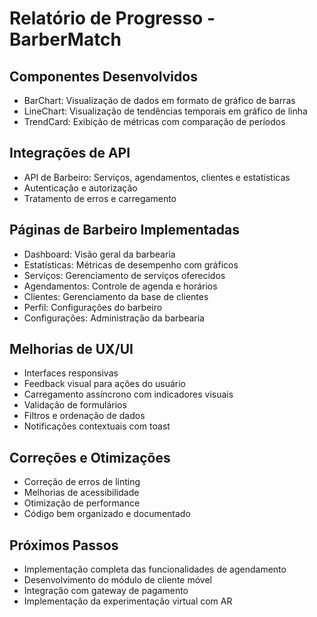 # Relatório de Progresso - BarberMatch

## Componentes Desenvolvidos
- BarChart: Visualização de dados em formato de gráfico de barras
- LineChart: Visualização de tendências temporais em gráfico de linha
- TrendCard: Exibição de métricas com comparação de períodos

## Integrações de API
- API de Barbeiro: Serviços, agendamentos, clientes e estatísticas
- Autenticação e autorização
- Tratamento de erros e carregamento

## Páginas de Barbeiro Implementadas
- Dashboard: Visão geral da barbearia
- Estatísticas: Métricas de desempenho com gráficos
- Serviços: Gerenciamento de serviços oferecidos
- Agendamentos: Controle de agenda e horários
- Clientes: Gerenciamento da base de clientes
- Perfil: Configurações do barbeiro
- Configurações: Administração da barbearia

## Melhorias de UX/UI
- Interfaces responsivas
- Feedback visual para ações do usuário
- Carregamento assíncrono com indicadores visuais
- Validação de formulários
- Filtros e ordenação de dados
- Notificações contextuais com toast

## Correções e Otimizações
- Correção de erros de linting
- Melhorias de acessibilidade
- Otimização de performance
- Código bem organizado e documentado

## Próximos Passos
- Implementação completa das funcionalidades de agendamento
- Desenvolvimento do módulo de cliente móvel
- Integração com gateway de pagamento
- Implementação da experimentação virtual com AR 
